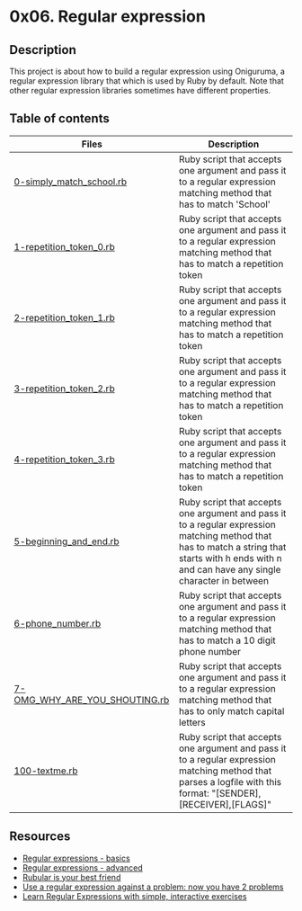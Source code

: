 
# 0x06. Regular expression

## Description
This project is about how to build a regular expression using Oniguruma, a regular expression library that which is used by Ruby by default. Note that other regular expression libraries sometimes have different properties.


## Table of contents

Files | Description
----- | -----------
[0-simply_match_school.rb](./0-simply_match_school.rb) |  Ruby script that accepts one argument and pass it to a regular expression matching method that has to match 'School'
[1-repetition_token_0.rb](./1-repetition_token_0.rb) | Ruby script that accepts one argument and pass it to a regular expression matching method that has to match a repetition token
[2-repetition_token_1.rb](./2-repetition_token_1.rb) | Ruby script that accepts one argument and pass it to a regular expression matching method that has to match a repetition token
[3-repetition_token_2.rb](./3-repetition_token_2.rb) | Ruby script that accepts one argument and pass it to a regular expression matching method that has to match a repetition token
[4-repetition_token_3.rb](./4-repetition_token_3.rb) | Ruby script that accepts one argument and pass it to a regular expression matching method that has to match a repetition token
[5-beginning_and_end.rb](./5-beginning_and_end.rb) | Ruby script that accepts one argument and pass it to a regular expression matching method that has to match a string that starts with h ends with n and can have any single character in between
[6-phone_number.rb](./6-phone_number.rb) | Ruby script that accepts one argument and pass it to a regular expression matching method that has to match a 10 digit phone number
[7-OMG_WHY_ARE_YOU_SHOUTING.rb](./7-OMG_WHY_ARE_YOU_SHOUTING.rb) | Ruby script that accepts one argument and pass it to a regular expression matching method that has to only match capital letters
[100-textme.rb](./100-textme.rb) | Ruby script that accepts one argument and pass it to a regular expression matching method that parses a logfile with this format: "[SENDER],[RECEIVER],[FLAGS]"


## Resources
- [Regular expressions - basics](https://www.slideshare.net/neha_jain/introducing-regular-expressions)
- [Regular expressions - advanced](https://www.slideshare.net/neha_jain/advanced-regular-expressions-80296518)
- [Rubular is your best friend](https://rubular.com/)
- [Use a regular expression against a problem: now you have 2 problems](https://blog.codinghorror.com/regular-expressions-now-you-have-two-problems/)
- [Learn Regular Expressions with simple, interactive exercises](https://regexone.com/)
